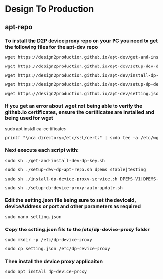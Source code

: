 # Design To Production
## apt-repo

### To install the D2P device proxy repo on your PC you need to get the following files for the apt-dev repo
<pre>wget https://design2production.github.io/apt-dev/get-and-install-dev-dp-key.sh</pre>
<pre>wget https://design2production.github.io/apt-dev/setup-dev-dp-apt-repo.sh</pre>
<pre>wget https://design2production.github.io/apt-dev/install-dp-device-proxy-service.sh</pre>
<pre>wget https://design2production.github.io/apt-dev/setup-dp-device-proxy-auto-update.sh</pre>
<pre>wget https://design2production.github.io/apt-dev/setting.json</pre>

### If you get an error about wget not being able to verify the github.io certificates, ensure the certificates are installed and being used for wget
sudo apt install ca-certificates

<pre>printf "\nca_directory=/etc/ssl/certs" | sudo tee -a /etc/wgetrc</pre>

### Next execute each script with:
<pre>sudo sh ./get-and-install-dev-dp-key.sh</pre>
<pre>sudo sh ./setup-dev-dp-apt-repo.sh dpems stable|testing</pre>
<pre>sudo sh ./install-dp-device-proxy-service.sh DPEMS-V1|DPEMS-V1_DBV2|DPEMS-V1_DBV3|DPEMS-V1_FANEXT|DPEMS-V2 Production|Staging</pre>
<pre>sudo sh ./setup-dp-device-proxy-auto-update.sh</pre>

### Edit the setting.json file being sure to set the deviceId, deviceAddress or port and other parameters as required
<pre>sudo nano setting.json</pre>

### Copy the setting.json file to the /etc/dp-device-proxy folder
<pre>sudo mkdir -p /etc/dp-device-proxy</pre>
<pre>sudo cp setting.json /etc/dp-device-proxy</pre>

### Then install the device proxy applicaiton
<pre>sudo apt install dp-device-proxy</pre>



